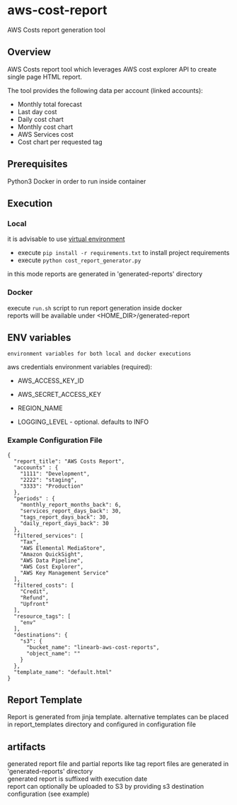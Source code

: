 # aws-cost-report
AWS Costs report generation tool 

## Overview

AWS Costs report tool which leverages AWS cost explorer API to create single page HTML report.<br>

The tool provides the following data per account (linked accounts):
* Monthly total forecast
* Last day cost
* Daily cost chart
* Monthly cost chart 
* AWS Services cost
* Cost chart per requested tag

## Prerequisites

Python3
Docker in order to run inside container

## Execution

### Local
it is advisable to use [virtual environment](https://docs.python.org/3/library/venv.html)
* execute ```pip install -r requirements.txt``` to install project requirements<br>
* execute ```python cost_report_generator.py ```<br>

in this mode reports are generated in 'generated-reports' directory

### Docker
execute ```run.sh``` script to run report generation inside docker<br>
reports will be available under <HOME_DIR>/generated-report


## ENV variables
    environment variables for both local and docker executions
aws credentials environment variables (required):
* AWS_ACCESS_KEY_ID 
* AWS_SECRET_ACCESS_KEY
* REGION_NAME

* LOGGING_LEVEL - optional. defaults to INFO

### Example Configuration File
```
{
  "report_title": "AWS Costs Report",
  "accounts" : {
    "1111": "Development",
    "2222": "staging",
    "3333": "Production"
  },
  "periods" : {
    "monthly_report_months_back": 6,
    "services_report_days_back": 30,
    "tags_report_days_back": 30,
    "daily_report_days_back": 30
  },
  "filtered_services": [
    "Tax",
    "AWS Elemental MediaStore",
    "Amazon QuickSight",
    "AWS Data Pipeline",
    "AWS Cost Explorer",
    "AWS Key Management Service"
  ],
  "filtered_costs": [
    "Credit",
    "Refund",
    "Upfront"
  ],
  "resource_tags": [
    "env"
  ],
  "destinations": {
    "s3": {
      "bucket_name": "linearb-aws-cost-reports",
      "object_name": ""
    }
  },
  "template_name": "default.html"
}
```

## Report Template
Report is generated from jinja template. alternative templates can be placed in report_templates 
directory and configured in configuration file

## artifacts
generated report file and partial reports like tag report files are generated in 'generated-reports' directory<br>
generated report is suffixed with execution date <br>
report can optionally be uploaded to S3 by providing s3 destination configuration (see example) 


